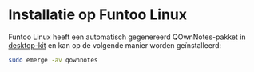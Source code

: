 # Installatie op Funtoo Linux

Funtoo Linux heeft een automatisch gegenereerd QOwnNotes-pakket in [desktop-kit](https://github.com/funtoo/desktop-kit/tree/1.4-release/app-office/qownnotes) en kan op de volgende manier worden geïnstalleerd:

```bash
sudo emerge -av qownnotes
```
